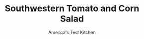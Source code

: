 ---
layout: ../../layouts/MarkdownPostLayout.astro
title: Southwestern Tomato and Corn Salad
author: America's Test Kitchen
pubDate: 2023-03-15
description: "One tomato, two tomato, three tomato, corn."
image_url: https://res.cloudinary.com/hksqkdlah/image/upload/ar_1:1,c_fill,dpr_2.0,f_auto,fl_lossy.progressive.strip_profile,g_faces:auto,q_auto:low,w_344/41110-sfs-tomato-and-corn-salad-38
tags: ["Side Dishes","Southwest (Tex-Mex)","Vegetables","Salads","Cookbook Collection"]
calories: 888
protein: 5
carbohydrates: 13
fats: 
fiber: 2
ingredients: ["1 1/2 pounds ripe mixed, tomatoes, cored",", Salt and pepper","1 ear, corn, kernels cut from cob","1/4 cup, extra-virgin olive oil","1 tablespoon, minced shallot","1 tablespoon minced, jalapeno chile","2 teaspoons, lime juice","2 ounces, queso fresco, crumbled (½ cup)","2 tablespoons, fresh cilantro leaves"]
serves: 4
time: "25 minutes"
instructions: ["Cut tomatoes into ½-inch-thick wedges, then cut wedges in half crosswise. Arrange tomatoes on large, shallow platter, alternating colors. Season with salt and pepper to taste. Sprinkle corn over top.","Whisk oil, shallot, jalapeno, lime juice, ½ teaspoon salt, and ¼ teaspoon pepper together in medium bowl. Spoon dressing evenly over tomatoes. Sprinkle with queso fresco and cilantro. Serve."]
nutrition: ["518 mg Potassium","125 mg Phosphorus","109 mg Calcium","34 mg Magnesium","539 mg Sodium","17 g Fat","1 mg Niacin (B3)","10 g Monounsaturated","1 g Polyunsaturated","27 mg Vitamin C","10 mg Cholesterol","3 g Saturated","2 g Fiber","39 µg Folate (food)","6 g Sugars","24 µg Vitamin K","194 g Water","13 g Carbs","39 µg Folate equivalent (total)","5 g Protein","3 mg Vitamin E","110 µg Vitamin A","222 kcal Energy","888 calories"]
notes: "If queso fresco is unavailable, you can substitute farmers cheese or a mild feta."
---